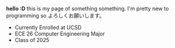 **hello :D**
this is my page of something something. I'm pretty new to programming so よろしくお願いします。

- Currently Enrolled at UCSD 
- ECE 26 Computer Engineering Major
- Class of 2025

<!--
**Stocktocon/Stocktocon** is a ✨ _special_ ✨ repository because its `README.md` (this file) appears on your GitHub profile.

Here are some ideas to get you started:

- 🔭 I’m currently working on ...
- 🌱 I’m currently learning ...
- 👯 I’m looking to collaborate on ...
- 🤔 I’m looking for help with ...
- 💬 Ask me about ...
- 📫 How to reach me: ...
- 😄 Pronouns: ...
- ⚡ Fun fact: ...
-->
